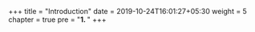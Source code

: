 +++
title = "Introduction"
date = 2019-10-24T16:01:27+05:30
weight = 5
chapter = true
pre = "<b>1. </b>"
+++
